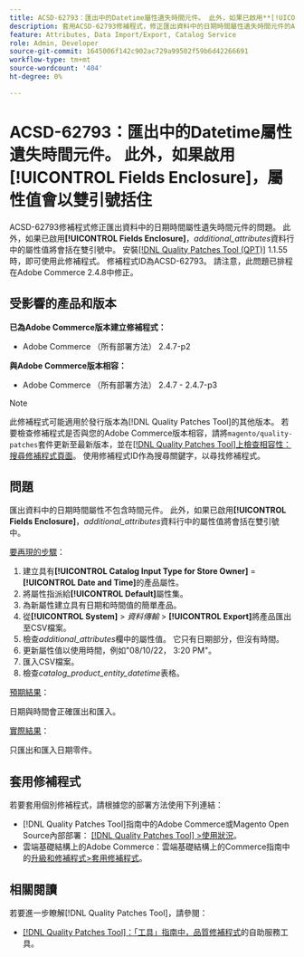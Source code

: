 ```yaml
---
title: ACSD-62793：匯出中的Datetime屬性遺失時間元件。 此外，如果已啟用**[!UICONTROL Fields Enclosure]**，屬性值會以雙引號括住
description: 套用ACSD-62793修補程式，修正匯出資料中的日期時間屬性遺失時間元件的Adobe Commerce問題。 此外，如果已啟用**[!UICONTROL Fields Enclosure]**，則*additional_attributes*欄中的屬性值將會括在雙引號中。
feature: Attributes, Data Import/Export, Catalog Service
role: Admin, Developer
source-git-commit: 1645006f142c902ac729a99502f59b6d42266691
workflow-type: tm+mt
source-wordcount: '404'
ht-degree: 0%

---
```



# ACSD-62793：匯出中的Datetime屬性遺失時間元件。 此外，如果啟用&#x200B;**[!UICONTROL Fields Enclosure]**，屬性值會以雙引號括住

ACSD-62793修補程式修正匯出資料中的日期時間屬性遺失時間元件的問題。 此外，如果已啟用&#x200B;**[!UICONTROL Fields Enclosure]**，*additional_attributes*&#x200B;資料行中的屬性值將會括在雙引號中。 安裝[[!DNL Quality Patches Tool (QPT)]](/help/tools/quality-patches-tool/quality-patches-tool-to-self-serve-quality-patches.md) 1.1.55時，即可使用此修補程式。 修補程式ID為ACSD-62793。 請注意，此問題已排程在Adobe Commerce 2.4.8中修正。

## 受影響的產品和版本

**已為Adobe Commerce版本建立修補程式：**

* Adobe Commerce （所有部署方法） 2.4.7-p2

**與Adobe Commerce版本相容：**

* Adobe Commerce （所有部署方法） 2.4.7 - 2.4.7-p3

>[!NOTE]
>
>此修補程式可能適用於發行版本為[!DNL Quality Patches Tool]的其他版本。 若要檢查修補程式是否與您的Adobe Commerce版本相容，請將`magento/quality-patches`套件更新至最新版本，並在[[!DNL Quality Patches Tool]上檢查相容性：搜尋修補程式頁面](https://experienceleague.adobe.com/tools/commerce-quality-patches/index.html)。 使用修補程式ID作為搜尋關鍵字，以尋找修補程式。

## 問題

匯出資料中的日期時間屬性不包含時間元件。 此外，如果已啟用&#x200B;**[!UICONTROL Fields Enclosure]**，*additional_attributes*&#x200B;資料行中的屬性值將會括在雙引號中。

<u>要再現的步驟</u>：

1. 建立具有&#x200B;**[!UICONTROL Catalog Input Type for Store Owner]** = **[!UICONTROL Date and Time]**&#x200B;的產品屬性。
1. 將屬性指派給&#x200B;**[!UICONTROL Default]**&#x200B;屬性集。
1. 為新屬性建立具有日期和時間值的簡單產品。
1. 從&#x200B;**[!UICONTROL System]** > *資料傳輸* > **[!UICONTROL Export]**&#x200B;將產品匯出至CSV檔案。
1. 檢查&#x200B;*additional_attributes*&#x200B;欄中的屬性值。 它只有日期部分，但沒有時間。
1. 更新屬性值以使用時間，例如&quot;08/10/22， 3:20 PM&quot;。
1. 匯入CSV檔案。
1. 檢查&#x200B;*catalog_product_entity_datetime*&#x200B;表格。

<u>預期結果</u>：

日期與時間會正確匯出和匯入。

<u>實際結果</u>：

只匯出和匯入日期零件。

## 套用修補程式

若要套用個別修補程式，請根據您的部署方法使用下列連結：

* [!DNL Quality Patches Tool]指南中的Adobe Commerce或Magento Open Source內部部署： [[!DNL Quality Patches Tool] >使用狀況](/help/tools/quality-patches-tool/usage.md)。
* 雲端基礎結構上的Adobe Commerce：雲端基礎結構上的Commerce指南中的[升級和修補程式>套用修補程式](https://experienceleague.adobe.com/docs/commerce-cloud-service/user-guide/develop/upgrade/apply-patches.html)。


## 相關閱讀

若要進一步瞭解[!DNL Quality Patches Tool]，請參閱：

* [[!DNL Quality Patches Tool]：「工具」指南中，品質修補程式](/help/tools/quality-patches-tool/quality-patches-tool-to-self-serve-quality-patches.md)的自助服務工具。
